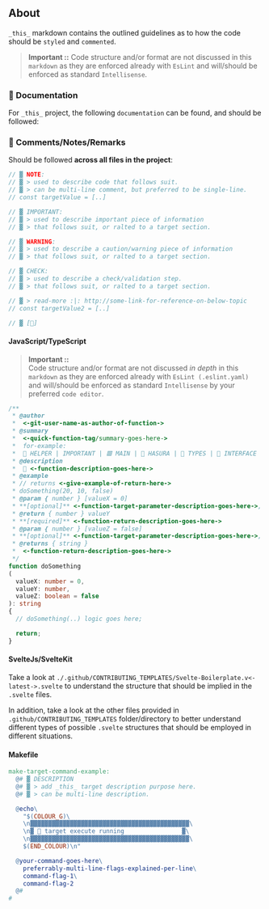 ## About

`_this_` markdown contains the outlined guidelines as to how the code should be `styled` and `commented`.

> **Important ::**
> Code structure and/or format are not discussed in this `markdown` as they are enforced already with `EsLint` and will/should be enforced as standard `Intellisense`.

### 📝 Documentation

For `_this_` project, the following `documentation` can be found, and should be followed:

### 📌 Comments/Notes/Remarks

Should be followed **across all files in the project**:

```javascript
// ▓ NOTE:
// ▓ > used to describe code that follows suit.
// ▓ > can be multi-line comment, but preferred to be single-line.
// const targetValue = [..]

// ▓ IMPORTANT:
// ▓ > used to describe important piece of information
// ▓ > that follows suit, or ralted to a target section.

// ▓ WARNING:
// ▓ > used to describe a caution/warning piece of information
// ▓ > that follows suit, or ralted to a target section.

// ▓ CHECK:
// ▓ > used to describe a check/validation step.
// ▓ > that follows suit, or ralted to a target section.

// ▓ > read-more :|: http://some-link-for-reference-on-below-topic
// const targetValue2 = [..]

// ▓ [🐞]
```

#### JavaScript/TypeScript

> **Important ::** <br/>
> Code structure and/or format are not discussed *in depth* in this `markdown` as they are
> enforced already with `EsLint (.eslint.yaml)` and will/should be enforced as standard `Intellisense` by
> your preferred `code editor`.

```typescript
/**
 * @author
 *  <-git-user-name-as-author-of-function->
 * @summary
 *  <-quick-function-tag/summary-goes-here->
 *  for-example:
 *  🔹 HELPER | IMPORTANT | 🟥 MAIN | 💠 HASURA | 🔹 TYPES | 🔹 INTERFACE
 * @description
 *  📣 <-function-description-goes-here->
 * @example
 * // returns <-give-example-of-return-here->
 * doSomething(20, 10, false)
 * @param { number } [valueX = 0]
 * **[optional]** <-function-target-parameter-description-goes-here->, `deafult = 0`.
 * @return { number } valueY
 * **[required]** <-function-return-description-goes-here->
 * @param { number } [valueZ = false]
 * **[optional]** <-function-target-parameter-description-goes-here->, `deafult = false`.
 * @returns { string }
 *  <-function-return-description-goes-here->
 */
function doSomething
(
  valueX: number = 0,
  valueY: number,
  valueZ: boolean = false
): string
{
  // doSomething(..) logic goes here;

  return;
}
```

#### SvelteJs/SvelteKit

Take a look at `./.github/CONTRIBUTING_TEMPLATES/Svelte-Boilerplate.v<-latest->.svelte` to understand the structure that should be implied in the `.svelte` files.

In addition, take a look at the other files provided in `.github/CONTRIBUTING_TEMPLATES` folder/directory to better understand different types of possible `.svelte` structures that should be employed in different situations.

#### Makefile

```makefile
make-target-command-example:
  @# ▓ DESCRIPTION
  @# ▓ > add _this_ target description purpose here.
  @# ▓ > can be multi-line description.

  @echo\
    "$(COLOUR_G)\
    \n▓▓▓▓▓▓▓▓▓▓▓▓▓▓▓▓▓▓▓▓▓▓▓▓▓▓▓▓▓▓▓▓▓▓▓▓▓▓▓▓▓▓▓▓\
    \n▓ 🚀 target execute running                ▓\
    \n▓▓▓▓▓▓▓▓▓▓▓▓▓▓▓▓▓▓▓▓▓▓▓▓▓▓▓▓▓▓▓▓▓▓▓▓▓▓▓▓▓▓▓▓\
    $(END_COLOUR)\n"

  @your-command-goes-here\
    preferrably-multi-line-flags-explained-per-line\
    command-flag-1\
    command-flag-2
  @#
#
```